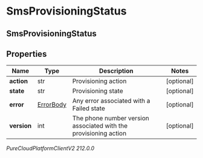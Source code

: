 # SmsProvisioningStatus

## SmsProvisioningStatus

## Properties

|Name | Type | Description | Notes|
|------------ | ------------- | ------------- | -------------|
| **action** | str | Provisioning action | [optional] |
| **state** | str | Provisioning state | [optional] |
| **error** | [ErrorBody](ErrorBody) | Any error associated with a Failed state | [optional] |
| **version** | int | The phone number version associated with the provisioning action | [optional] |



_PureCloudPlatformClientV2 212.0.0_

